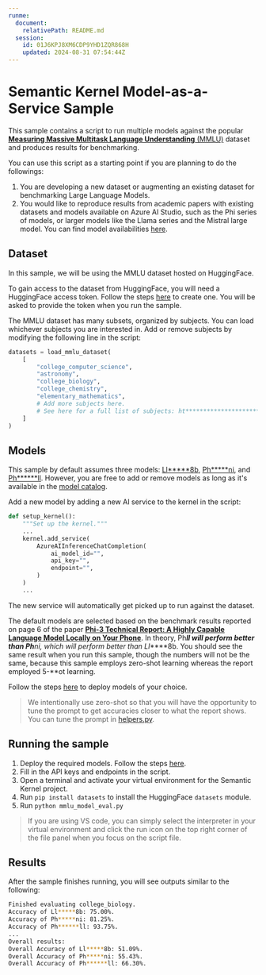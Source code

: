 ```yaml
---
runme:
  document:
    relativePath: README.md
  session:
    id: 01J6KPJ8XM6CDP9YHD1ZQR868H
    updated: 2024-08-31 07:54:44Z
---
```


# Semantic Kernel Model-as-a-Service Sample

This sample contains a script to run multiple models against the popular [**Measuring Massive Multitask Language Understanding** (MMLU)](ht******************************LU) dataset and produces results for benchmarking.

You can use this script as a starting point if you are planning to do the followings:

1. You are developing a new dataset or augmenting an existing dataset for benchmarking Large Language Models.
2. You would like to reproduce results from academic papers with existing datasets and models available on Azure AI Studio, such as the Phi series of models, or larger models like the Llama series and the Mistral large model. You can find model availabilities [here](ht******************************************************************************************ty).

## Dataset

In this sample, we will be using the MMLU dataset hosted on HuggingFace.

To gain access to the dataset from HuggingFace, you will need a HuggingFace access token. Follow the steps [here](ht*******************************************ns) to create one. You will be asked to provide the token when you run the sample.

The MMLU dataset has many subsets, organized by subjects. You can load whichever subjects you are interested in. Add or remove subjects by modifying the following line in the script:

```Python {"id":"01J6KPVR96ZMY976MTJA9S5387"}
datasets = load_mmlu_dataset(
    [
        "college_computer_science",
        "astronomy",
        "college_biology",
        "college_chemistry",
        "elementary_mathematics",
        # Add more subjects here.
        # See here for a full list of subjects: ht********************************************er
    ]
)
```

## Models

This sample by default assumes three models: [Ll*****8b](ht**************************************************************************************************************************************pi), [Ph*****ni](ht*******************************************************************************************************************************is), and [Ph******ll](ht********************************************************************************************************************************is). However, you are free to add or remove models as long as it's available in the [model catalog](ht***************************************************************************ew).

Add a new model by adding a new AI service to the kernel in the script:

```Python {"id":"01J6KPVR96ZMY976MTJB01D6XC"}
def setup_kernel():
    """Set up the kernel."""
    ...
    kernel.add_service(
        AzureAIInferenceChatCompletion(
            ai_model_id="",
            api_key="",
            endpoint="",
        )
    )
    ...
```

The new service will automatically get picked up to run against the dataset.

The default models are selected based on the benchmark results reported on page 6 of the paper [**Phi-3 Technical Report:
A Highly Capable Language Model Locally on Your Phone**](ht****************************19). In theory, Ph******ll will perform better than Ph*****ni, which will perform better than Ll*****8b. You should see the same result when you run this sample, though the numbers will not be the same, because this sample employs zero-shot learning whereas the report employed 5-**ot learning.

Follow the steps [here](ht**************************************************************************************************io) to deploy models of your choice.

> We intentionally use zero-shot so that you will have the opportunity to tune the prompt to get accuracies closer to what the report shows. You can tune the prompt in [helpers.py](helpers.py).

## Running the sample

1. Deploy the required models. Follow the steps [here](ht**************************************************************************************************io).
2. Fill in the API keys and endpoints in the script.
3. Open a terminal and activate your virtual environment for the Semantic Kernel project.
4. Run `pip install datasets` to install the HuggingFace `datasets` module.
5. Run `python mmlu_model_eval.py`

> If you are using VS code, you can simply select the interpreter in your virtual environment and click the run icon on the top right corner of the file panel when you focus on the script file.

## Results

After the sample finishes running, you will see outputs similar to the following:

```sh {"id":"01J6KPVR96ZMY976MTJCEM6VVJ"}
Finished evaluating college_biology.
Accuracy of Ll*****8b: 75.00%.
Accuracy of Ph*****ni: 81.25%.
Accuracy of Ph******ll: 93.75%.
...
Overall results:
Overall Accuracy of Ll*****8b: 51.09%.
Overall Accuracy of Ph*****ni: 55.43%.
Overall Accuracy of Ph******ll: 66.30%.
```